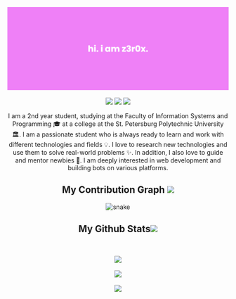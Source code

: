 <p align="center">
</p align="center">
<img src="https://github.com/z3r0xxx/z3r0xxx/blob/main/images/banner1.png" />

<p align="center">
	<img src="https://badges.pufler.dev/visits/z3r0xxx/z3r0xxx"/> 
	<img src="https://badges.pufler.dev/repos/z3r0xxx"/>
	<img src="https://badges.pufler.dev/commits/monthly/z3r0xxx" />
</p>

<p align="center">
	I am a 2nd year student, studying at the Faculty of Information Systems and Programming 🎓 at a college at the St. Petersburg Polytechnic University 🏛. I am a passionate student who is always ready to learn and work with different technologies and fields 💡. I love to research new technologies and use them to solve real-world problems ✨. In addition, I also love to guide and mentor newbies 👨. I am deeply interested in web development and building bots on various platforms.
</p>  

<!-- <h2 align="center">Technology Stack <img src="https://github.com/z3r0xxx/z3r0xxx/blob/main/images/laptop.gif" width="50"></h2>
<p align="center">
	<img src="https://img.shields.io/badge/C-00599C?style=flat-square&logo=c&logoColor=white"/>
	<img src="https://img.shields.io/badge/-java-E34A86?style=flat-square&logo=java"/>
	<img src="https://img.shields.io/badge/-C++-00599C?style=flat-square&logo=c"/>
	<img src="https://img.shields.io/badge/-HTML5-E34F26?style=flat-square&logo=html5&logoColor=white"/>
	<img src="https://img.shields.io/badge/-CSS3-1572B6?style=flat-square&logo=css3"/>
	<img src="https://img.shields.io/badge/-Bootstrap-563D7C?style=flat-square&logo=bootstrap"/>
	<img src="https://img.shields.io/badge/-Heroku-430098?style=flat-square&logo=heroku"/>
	<img src="https://img.shields.io/badge/-JavaScript-black?style=flat-square&logo=javascript"/>
	<img src="https://img.shields.io/badge/-Nodejs-black?style=flat-square&logo=Node.js"/>
	<img src="https://img.shields.io/badge/-React-black?style=flat-square&logo=react"/>
	<img src="https://img.shields.io/badge/-MongoDB-black?style=flat-square&logo=mongodb"/>
	<img src="https://img.shields.io/badge/-MySQL-black?style=flat-square&logo=mysql"/>
	<img src="https://img.shields.io/badge/-Git-black?style=flat-square&logo=git"/>
	<img src="https://img.shields.io/badge/-GitHub-black?style=flat-square&logo=github"/>
</p> -->

<!-- <h2 align="center">Reach me on <img src="https://media0.giphy.com/media/jqNPzdTTxQfOgOqpO4/source.gif" width="50"></h2>

<p align="center">
	<a href="mailto: ritikpr307@gmail.com">
		<img src="https://img.shields.io/badge/-ritikpr307-c14438?style=flat-square&logo=Gmail&logoColor=white&link=mailto:ritikpr307@gmail.com"/>
	</a>
	<a href="https://www.linkedin.com/in/ritik-rawal-698a18142/">
		<img src="https://img.shields.io/badge/-ritikrawal-blue?style=flat-square&logo=Linkedin&logoColor=white&link=https://www.linkedin.com/in/ritik-rawal-698a18142/"/>
	</a>
	<a href="https://twitter.com/ritikhere307">
		<img src="https://img.shields.io/badge/-ritikhere307-blue?style=flat-square&logo=twitter&logoColor=white&link=https://twitter.com/ritikhere307"/>
	</a>
</p> -->


<h2 align="center">
	My Contribution Graph <img src="https://media.giphy.com/media/xUA7aZeLE2e0P7Znz2/giphy.gif" width="50">
</h2>
<p align="center">
	<img src="https://github.com/ritik307/ritik307/raw/output/github-contribution-grid-snake.svg" alt="snake"></center>
</p>

<h2 align="center">
	My Github Stats<img src="https://media.giphy.com/media/VgCDAzcKvsR6OM0uWg/giphy.gif" width="50">
</h2>
 
<br>

<p align = "center">
	<img  src = "https://github-readme-stats.vercel.app/api?username=z3r0xxx&show_icons=true&theme=radical&line_height=27">
</p>

<p align = "center">
 <img  src="https://github-readme-streak-stats.herokuapp.com/?user=v&show_icons=true&locale=en&layout=compact&theme=radical&line_height=0" />
</p> 

<p align = "center">
 <img src="https://activity-graph.herokuapp.com/graph?username=z3r0xxx&theme=redical">
</p> 
